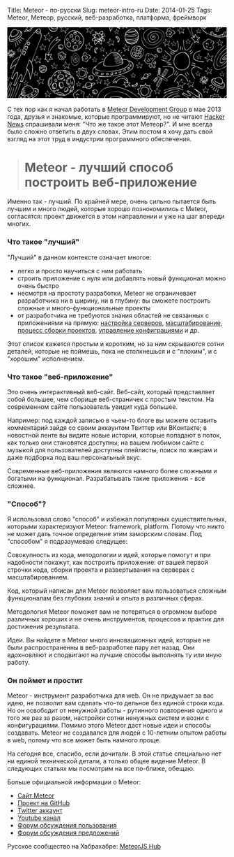 Title: Meteor - по-русски
Slug: meteor-intro-ru
Date: 2014-01-25
Tags: Meteor, Метеор, русский, веб-разработка, платформа, фреймворк

![Meteor splash image](/images/meteor-splash.png)

С тех пор как я начал работать в [Meteor Development
Group](https://www.meteor.com) в мае 2013 года, друзья и знакомые, которые
программируют, но не читают [Hacker News](http://news.ycombinator.com)
спрашивали меня: "Что же такое этот Метеор?". И мне всегда было сложно ответить
в двух словах. Этим постом я хочу дать свой взгляд на этот труд в индустрии
программного обеспечения.

> # Meteor - лучший способ построить веб-приложение

Именно так - лучший. По крайней мере, очень сильно пытается быть лучшим и много
людей, которые хорошо познокомились с Meteor, согласятся: проект движется в этом
направлении и уже на шаг впереди многих.

### Что такое "лучший"

"Лучший" в данном контексте означает многое:

- легко и просто научиться с ним работать
- строить приложение с нуля или добавлять новый функционал можно очень быстро
- несмотря на простоту разработки, Meteor не ограничевает разработчика ни в
  ширину, ни в глубину: вы сможете построить сложные и много-функциональные
  проекты
- от разработчика не требуются знания областей не связанных с приложениями на
  прямую: [настройка
  серверов](http://sleekd.com/general/configuring-nginx-and-unicorn/),
  [масштабирование](https://www.google.com/search?q=reverse+proxy+sticky+sessions&oq=reverse+proxy+stick),
  [процесс сборки
  проектов](http://en.wikipedia.org/wiki/List_of_build_automation_software),
  [управление
  конфиграциями](http://en.wikipedia.org/wiki/Configuration_management) и др.

Этот список кажется простым и коротким, но за ним скрываются сотни деталей,
которые не поймешь, пока не столкнешься и с "плохим", и с "хорошим" исполнением.

### Что такое "веб-приложение"

Это очень интерактивный веб-сайт. Веб-сайт, который представляет собой большее,
чем сборище веб-страничек с простым текстом. На современном сайте пользователь
увидит куда большее.

Например: под каждой записью в чьем-то блоге вы можете
оставить комментарий зайдя со своим аккаунтом Твиттер или ВКонтакте; в новостной
ленте вы видите новые истории, которые попадают в поток, как только они
становятся доступны; на вашем любимом сайте с музыкой для пользователей доступны
плейлисты, поиск по жанрам и даже подборка под ваш персональный вкус.

Современные веб-приложения являются намного более сложными и богатыми на
функционал. Разрабатывать такие приложения - все сложнее.

### "Способ"?

Я использовал слово "способ" и избежал популярных существительных, которыми
характеризуют Meteor: framework, platform. Потому что никто не может дать точное
определние этим заморским словам. Под "способом" я подразумеваю следущее:

Совокупность из кода, методологии и идей, которые помогут и при надобности
покажут, как построить приложение: от вашей первой строчки кода, сборки проекта
и развертывания на серверах с масштабированием.

Код, который написан для Meteor позволяет вам пользоваться сложным
функционалам без глубоких знаний и опыта в различных сферах.

Методология Meteor поможет вам не потеряться в огромном выборе различных хороших
и не очень инструментов, процессов и практик для достижения результата.

Идеи. Вы найдете в Meteor много инновационных идей, которые не были
распространенны в веб-разработке пару лет назад. Они вдохновляют и сподвигают на
лучшие способы выполнять ту или иную работу.

### Он поймет и простит

Meteor - инструмент разработчика для web. Он не придумает за вас идею, не
позволит вам сделать что-то дельное без единой строки кода. Но он освободит от
ненужной работы - рутинного повторения одного и того же раз за разом, настройки
сотни ненужных систем и возни с конфигурациями. Помимо этого Meteor даст новые
идеи и способы создавать. Meteor не создавался для людей с 10-летним опытом
работы в web, потому что все может быть намного проще.

На сегодня все, спасибо, если дочитали. В этой статье специально нет ни единой
технической детали, а только общее видение Meteor. В следующих статьях мы
посмотрим на все по-ближе, обещаю.

Больше официальной информации о Meteor:

- [Cайт Meteor](https://www.meteor.com)
- [Проект на GitHub](https://github.com/meteor/meteor)
- [Twitter аккаунт](https://twitter.com/meteorjs)
- [Youtube канал](http://videos.meteor.com)
- [Форум обсуждения пользования](https://groups.google.com/forum/#!forum/meteor-talk)
- [Форум обсуждения предложений](https://groups.google.com/forum/#!forum/meteor-core)

Русское сообщество на Хабрахабре: [MeteorJS Hub](http://habrahabr.ru/hub/meteorjs/)

